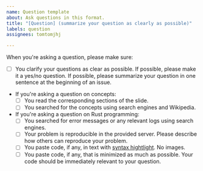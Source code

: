 ```yaml
---
name: Question template
about: Ask questions in this format.
title: "[Question] (summarize your question as clearly as possible)"
labels: question
assignees: tomtomjhj

---
```


When you're asking a question, please make sure:

- [ ] You clarify your questions as clear as possible.  If possible, please make it a yes/no question.  If possible, please summarize your question in one sentence at the beginning of an issue.

- If you're asking a question on concepts:
    + [ ] You read the corresponding sections of the slide.
    + [ ] You searched for the concepts using search engines and Wikipedia.

- If you're asking a question on Rust programming:
    + [ ] You searched for error messages or any relevant logs using search engines.
    + [ ] Your problem is reproducible in the provided server.  Please describe how others can reproduce your problem.
    + [ ] You paste code, if any, in text with [syntax hightlight](https://docs.github.com/en/github/writing-on-github/creating-and-highlighting-code-blocks).  No images.
    + [ ] You paste code, if any, that is minimized as much as possible.  Your code should be immediately relevant to your question.
